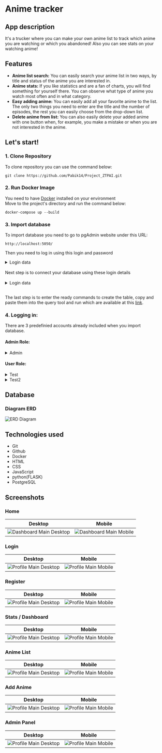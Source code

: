 # Anime tracker



## App description
It's a trucker where you can make your own anime list to track which anime you are watching or which you abandoned! Also you can see stats on your watching anime!
## Features

- **Anime list search:** You can easily search your anime list in two ways, by title and status of the anime you are interested in.
- **Anime stats:** If you like statistics and are a fan of charts, you will find something for yourself there. You can observe what type of anime you watch most often and in what category.
- **Easy adding anime:** You can easily add all your favorite anime to the list. The only two things you need to enter are the title and the number of episodes, the rest you can easily choose from the drop-down list.
- **Delete anime from list:** You can also easily delete your added anime with one button when, for example, you make a mistake or when you are not interested in the anime.
## Let's start!

### 1. Clone Repository
To clone repository you can use the command below:
```shell
git clone https://github.com/Pabik14/Project_ZTPAI.git
```

### 2. Run Docker Image
You need to have [Docker](https://www.docker.com/) installed on your environment  
Move to the project's directory and run the command below:

```shell
docker-compose up --build
```
### 3. Import database

To import database you need to go to pgAdmin website under this URL:
```shell
http://localhost:5050/
```
Then you need to log in using this login and password
<details>
  <summary>Login data</summary>

```shell
admin@example.com
admin
```
</details>

<br>
Next step is to connect your database using these login details
<br>
<br>
<details>
  <summary>Login data</summary>

```shell
docker
docker
```
</details>
<br>

The last step is to enter the ready commands to create the table, copy and paste them into the query tool and run which are available at this [link](https://github.com/Pabik14/Project_WdPAI_AT/blob/master/public/backup/backup.sql).

### 4. Logging in:

There are 3 predefinied accounts already included when you import database.

#### Admin Role:
<details>
  <summary>Admin</summary>

```shell
Login: admin@admin.pl
Password: 123
```

</details>

#### User Role:
<details>
  <summary>Test</summary>

```shell
Login: test@test.pl
Password: 123
```

</details>

<details>
  <summary>Test2</summary>

```shell
Login: test2@test.pl
Password: he123avy
```

</details>

## Database

### Diagram ERD 
![ERD Diagram](https://i.imgur.com/vgNfAQj.png)




## Technologies used
- Git
- Github
- Docker
- HTML
- CSS
- JavaScript
- python(FLASK)
- PostgreSQL


## Screenshots

### Home
| Desktop       | Mobile     |
|:-------------:|:------------:|
|![Dashboard Main Desktop](https://i.imgur.com/MK7sqA0.png) | ![Dashboard Main Mobile](https://i.imgur.com/PXFUHMz.png)

### Login
| Desktop       | Mobile     |
|:-------------:|:------------:|
|![Profile Main Desktop](https://i.imgur.com/v1Hyfx2.png) | ![Profile Main Mobile](https://i.imgur.com/tfmYyuR.png)

### Register
| Desktop       | Mobile     |
|:-------------:|:------------:|
|![Profile Main Desktop](https://i.imgur.com/gj0cMG9.png) | ![Profile Main Mobile](https://i.imgur.com/1nyCNCl.png)

### Stats / Dashboard
| Desktop       | Mobile     |
|:-------------:|:------------:|
|![Profile Main Desktop](https://i.imgur.com/t3lQEOs.png) | ![Profile Main Mobile](https://i.imgur.com/R7pxUh5.png)

### Anime List
| Desktop       | Mobile     |
|:-------------:|:------------:|
|![Profile Main Desktop](https://i.imgur.com/QQu83er.png) | ![Profile Main Mobile](https://i.imgur.com/PdApLiK.png)

### Add Anime
| Desktop       | Mobile     |
|:-------------:|:------------:|
|![Profile Main Desktop](https://i.imgur.com/Hjn8it8.png) | ![Profile Main Mobile](https://i.imgur.com/nxVLlqe.png)

### Admin Panel
| Desktop       | Mobile     |
|:-------------:|:------------:|
|![Profile Main Desktop](https://i.imgur.com/MQUt3PT.png) | ![Profile Main Mobile](https://i.imgur.com/B7vGs8Q.png)
